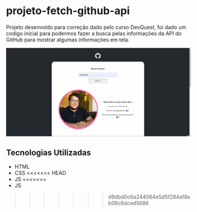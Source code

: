 # projeto-fetch-github-api
Projeto desenvoldo para correção dado pelo curso DevQuest, foi dado um codigo inicial para podermos fazer a busca pelas informações da API do GitHub para mostrar algumas informações em tela.

<img src="./src/images/projeto-fetch-github-api-main.gif" alt="Gif mostrando resultados da pesquisa">

## Tecnologias Utilizadas
- HTML
- CSS
<<<<<<< HEAD
- JS
=======
- JS
>>>>>>> d9dbd0c6a244064e5d5f284af8eb06c6dced5686
